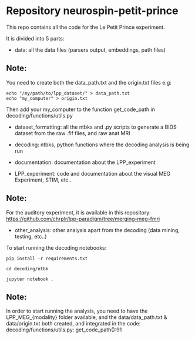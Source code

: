 # Repository neurospin-petit-prince

This repo contains all the code for the Le Petit Prince experiment.

It is divided into 5 parts: 

- data: all the data files (parsers output, embeddings, path files)
## Note: 
You need to create both the data_path.txt and the origin.txt files
e.g:
``` 
echo "/my/path/to/lpp_dataset/" > data_path.txt
echo "my_computer" > origin.txt
```
Then add your my_computer to the function get_code_path in decoding/functions/utils.py

- dataset_formatting: all the ntbks and .py scripts to generate a BIDS dataset from the raw .fif files, and raw anat MRI

- decoding: ntbks, python functions where the decoding analysis is being run

- documentation: documentation about the LPP_experiment

- LPP_experiment: code and documentation about the visual MEG Experiment, STIM, etc.. 
## Note:
For the auditory experiment, it is available in this repository:
https://github.com/chrplr/lpp-paradigm/tree/merging-meg-fmri

- other_analysis: other analysis apart from the decoding (data mining, testing, etc..)


To start running the decoding notebooks:

```
pip install -r requirements.txt

cd decoding/ntbk

jupyter notebook .
```

## Note:

In order to start running the analysis, you need to have the LPP_MEG_{modality} folder available, and the data/data_path.txt & data/origin.txt both created, and integrated in the code:
decoding/functions/utils.py: get_code_path():91






